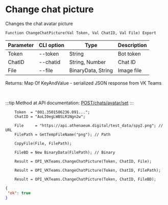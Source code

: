 ﻿---
sidebar_position: 2
---

# Change chat picture
 Changes the chat avatar picture



`Function ChangeChatPicture(Val Token, Val ChatID, Val File) Export`

  | Parameter | CLI option | Type | Description |
  |-|-|-|-|
  | Token | --token | String | Bot token |
  | ChatID | --chatid | String, Number | Chat ID |
  | File | --file | BinaryData, String | Image file |

  
  Returns:  Map Of KeyAndValue - serialized JSON response from VK Teams

<br/>

:::tip
Method at API documentation: [POST ​/chats​/avatar​/set](https://teams.vk.com/botapi/#/chats/post_chats_avatar_set)
:::
<br/>


```bsl title="Code example"
    Token  = "001.3501506236.091...";
    ChatID = "AoLI0egLWBSLR1Ngn2w";

    File     = "https://api.athenaeum.digital/test_data/spy2.png"; // URL
    FilePath = GetTempFileName("png"); // Path

    CopyFile(File, FilePath);

    FileBD = New BinaryData(FilePath); // Binary

    Result = OPI_VKTeams.ChangeChatPicture(Token, ChatID, File);

    Result = OPI_VKTeams.ChangeChatPicture(Token, ChatID, FilePath);

    Result = OPI_VKTeams.ChangeChatPicture(Token, ChatID, FileBD);
```
 



```json title="Result"
{
 "ok": true
}
```
